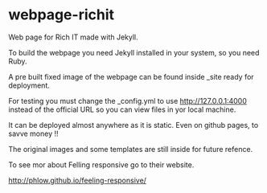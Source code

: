# webpage-richit

Web page for Rich IT made with Jekyll.

To build the webpage you need Jekyll installed in your system, so you need Ruby.

A pre built fixed image of the webpage can be found inside _site ready for deployment.

For testing you must change the _config.yml to use http://127.0.0.1:4000 instead of the 
official URL so you can view files in yor local machine.

It can be deployed almost anywhere as it is static. Even on github pages, to savve money !!

The original images and some templates are still inside for future refence. 

To see mor about Felling responsive go to their website.

http://phlow.github.io/feeling-responsive/


